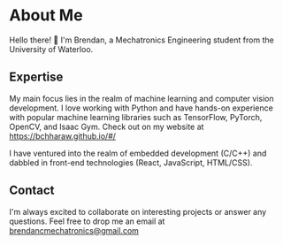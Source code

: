 # About Me

Hello there! 👋 I'm Brendan, a Mechatronics Engineering student from the University of Waterloo.

## Expertise

My main focus lies in the realm of machine learning and computer vision development. I love working with Python and have hands-on experience with popular machine learning libraries such as TensorFlow, PyTorch, OpenCV, and Isaac Gym. Check out on my website at https://bchharaw.github.io/#/

I have ventured into the realm of embedded development (C/C++) and dabbled in front-end technologies (React, JavaScript, HTML/CSS).

## Contact

I'm always excited to collaborate on interesting projects or answer any questions. Feel free to drop me an email at brendancmechatronics@gmail.com
